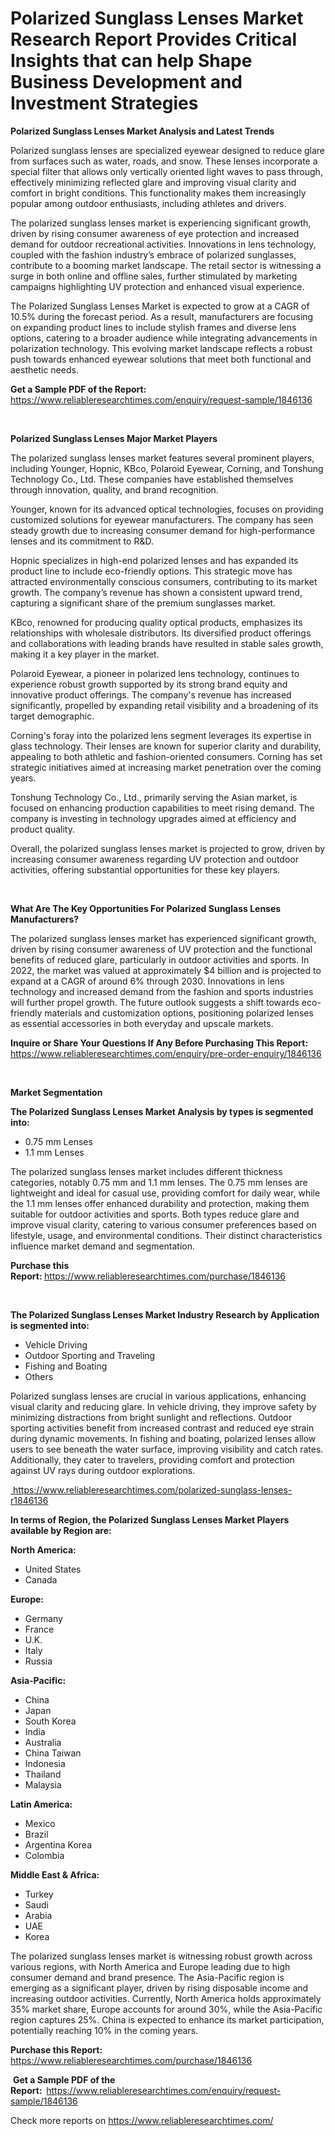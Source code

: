 <p><h1>Polarized Sunglass Lenses Market Research Report Provides Critical Insights that can help Shape Business Development and Investment Strategies</h1></p><p><strong>Polarized Sunglass Lenses Market Analysis and Latest Trends</strong></p>
<p><p>Polarized sunglass lenses are specialized eyewear designed to reduce glare from surfaces such as water, roads, and snow. These lenses incorporate a special filter that allows only vertically oriented light waves to pass through, effectively minimizing reflected glare and improving visual clarity and comfort in bright conditions. This functionality makes them increasingly popular among outdoor enthusiasts, including athletes and drivers.</p><p>The polarized sunglass lenses market is experiencing significant growth, driven by rising consumer awareness of eye protection and increased demand for outdoor recreational activities. Innovations in lens technology, coupled with the fashion industry’s embrace of polarized sunglasses, contribute to a booming market landscape. The retail sector is witnessing a surge in both online and offline sales, further stimulated by marketing campaigns highlighting UV protection and enhanced visual experience. </p><p>The Polarized Sunglass Lenses Market is expected to grow at a CAGR of 10.5% during the forecast period. As a result, manufacturers are focusing on expanding product lines to include stylish frames and diverse lens options, catering to a broader audience while integrating advancements in polarization technology. This evolving market landscape reflects a robust push towards enhanced eyewear solutions that meet both functional and aesthetic needs.</p></p>
<p><strong>Get a Sample PDF of the Report:&nbsp;</strong> <a href="https://www.reliableresearchtimes.com/enquiry/request-sample/1846136?utm_campaign=3252&utm_medium=2&utm_source=Github&utm_content=ia&utm_term=05042025&utm_id=polarized-sunglass-lenses">https://www.reliableresearchtimes.com/enquiry/request-sample/1846136</a></p>
<p>&nbsp;</p>
<p><strong>Polarized Sunglass Lenses Major Market Players</strong></p>
<p><p>The polarized sunglass lenses market features several prominent players, including Younger, Hopnic, KBco, Polaroid Eyewear, Corning, and Tonshung Technology Co., Ltd. These companies have established themselves through innovation, quality, and brand recognition.</p><p>Younger, known for its advanced optical technologies, focuses on providing customized solutions for eyewear manufacturers. The company has seen steady growth due to increasing consumer demand for high-performance lenses and its commitment to R&D.</p><p>Hopnic specializes in high-end polarized lenses and has expanded its product line to include eco-friendly options. This strategic move has attracted environmentally conscious consumers, contributing to its market growth. The company’s revenue has shown a consistent upward trend, capturing a significant share of the premium sunglasses market.</p><p>KBco, renowned for producing quality optical products, emphasizes its relationships with wholesale distributors. Its diversified product offerings and collaborations with leading brands have resulted in stable sales growth, making it a key player in the market.</p><p>Polaroid Eyewear, a pioneer in polarized lens technology, continues to experience robust growth supported by its strong brand equity and innovative product offerings. The company's revenue has increased significantly, propelled by expanding retail visibility and a broadening of its target demographic.</p><p>Corning's foray into the polarized lens segment leverages its expertise in glass technology. Their lenses are known for superior clarity and durability, appealing to both athletic and fashion-oriented consumers. Corning has set strategic initiatives aimed at increasing market penetration over the coming years.</p><p>Tonshung Technology Co., Ltd., primarily serving the Asian market, is focused on enhancing production capabilities to meet rising demand. The company is investing in technology upgrades aimed at efficiency and product quality.</p><p>Overall, the polarized sunglass lenses market is projected to grow, driven by increasing consumer awareness regarding UV protection and outdoor activities, offering substantial opportunities for these key players.</p></p>
<p>&nbsp;</p>
<p><strong>What Are The Key Opportunities For Polarized Sunglass Lenses Manufacturers?</strong></p>
<p><p>The polarized sunglass lenses market has experienced significant growth, driven by rising consumer awareness of UV protection and the functional benefits of reduced glare, particularly in outdoor activities and sports. In 2022, the market was valued at approximately $4 billion and is projected to expand at a CAGR of around 6% through 2030. Innovations in lens technology and increased demand from the fashion and sports industries will further propel growth. The future outlook suggests a shift towards eco-friendly materials and customization options, positioning polarized lenses as essential accessories in both everyday and upscale markets.</p></p>
<p><strong>Inquire or Share Your Questions If Any Before Purchasing This Report:</strong> <a href="https://www.reliableresearchtimes.com/enquiry/pre-order-enquiry/1846136?utm_campaign=3252&utm_medium=2&utm_source=Github&utm_content=ia&utm_term=05042025&utm_id=polarized-sunglass-lenses">https://www.reliableresearchtimes.com/enquiry/pre-order-enquiry/1846136</a></p>
<p>&nbsp;</p>
<p><strong>Market Segmentation</strong></p>
<p><strong>The Polarized Sunglass Lenses Market Analysis by types is segmented into:</strong></p>
<p><ul><li>0.75 mm Lenses</li><li>1.1 mm Lenses</li></ul></p>
<p><p>The polarized sunglass lenses market includes different thickness categories, notably 0.75 mm and 1.1 mm lenses. The 0.75 mm lenses are lightweight and ideal for casual use, providing comfort for daily wear, while the 1.1 mm lenses offer enhanced durability and protection, making them suitable for outdoor activities and sports. Both types reduce glare and improve visual clarity, catering to various consumer preferences based on lifestyle, usage, and environmental conditions. Their distinct characteristics influence market demand and segmentation.</p></p>
<p><strong>Purchase this Report:&nbsp;</strong><a href="https://www.reliableresearchtimes.com/purchase/1846136?utm_campaign=3252&utm_medium=2&utm_source=Github&utm_content=ia&utm_term=05042025&utm_id=polarized-sunglass-lenses">https://www.reliableresearchtimes.com/purchase/1846136</a></p>
<p>&nbsp;</p>
<p><strong>The Polarized Sunglass Lenses Market Industry Research by Application is segmented into:</strong></p>
<p><ul><li>Vehicle Driving</li><li>Outdoor Sporting and Traveling</li><li>Fishing and Boating</li><li>Others</li></ul></p>
<p><p>Polarized sunglass lenses are crucial in various applications, enhancing visual clarity and reducing glare. In vehicle driving, they improve safety by minimizing distractions from bright sunlight and reflections. Outdoor sporting activities benefit from increased contrast and reduced eye strain during dynamic movements. In fishing and boating, polarized lenses allow users to see beneath the water surface, improving visibility and catch rates. Additionally, they cater to travelers, providing comfort and protection against UV rays during outdoor explorations.</p></p>
<p><a href="https://www.reliableresearchtimes.com/polarized-sunglass-lenses-r1846136?utm_campaign=3252&utm_medium=2&utm_source=Github&utm_content=ia&utm_term=05042025&utm_id=polarized-sunglass-lenses">&nbsp;https://www.reliableresearchtimes.com/polarized-sunglass-lenses-r1846136</a></p>
<p><strong>In terms of Region, the Polarized Sunglass Lenses Market Players available by Region are:</strong></p>
<p>
    <p> <strong> North America: </strong>
        <ul>
            <li>United States</li>
            <li>Canada</li>
        </ul>
        </p> 
    <p> <strong> Europe: </strong>
        <ul>
            <li>Germany</li>
            <li>France</li>
            <li>U.K.</li>
            <li>Italy</li>
            <li>Russia</li>
        </ul>
        </p> 
    <p> <strong> Asia-Pacific: </strong>
        <ul>
            <li>China</li>
            <li>Japan</li>
            <li>South Korea</li>
            <li>India</li>
            <li>Australia</li>
            <li>China Taiwan</li>
            <li>Indonesia</li>
            <li>Thailand</li>
            <li>Malaysia</li>
        </ul>
        </p> 
    <p> <strong> Latin America: </strong>
        <ul>
            <li>Mexico</li>
            <li>Brazil</li>
            <li>Argentina Korea</li>
            <li>Colombia</li>
        </ul>
        </p> 
    <p> <strong> Middle East & Africa: </strong>
        <ul>
            <li>Turkey</li>
            <li>Saudi</li>
            <li>Arabia</li>
            <li>UAE</li>
            <li>Korea</li>
        </ul>
    </p>
    </p>
<p><p>The polarized sunglass lenses market is witnessing robust growth across various regions, with North America and Europe leading due to high consumer demand and brand presence. The Asia-Pacific region is emerging as a significant player, driven by rising disposable income and increasing outdoor activities. Currently, North America holds approximately 35% market share, Europe accounts for around 30%, while the Asia-Pacific region captures 25%. China is expected to enhance its market participation, potentially reaching 10% in the coming years.</p></p>
<p><strong>Purchase this Report: </strong><a href="https://www.reliableresearchtimes.com/purchase/1846136?utm_campaign=3252&utm_medium=2&utm_source=Github&utm_content=ia&utm_term=05042025&utm_id=polarized-sunglass-lenses">https://www.reliableresearchtimes.com/purchase/1846136</a></p>
<p>&nbsp;<strong>Get a Sample PDF of the Report:&nbsp;&nbsp;</strong><a href="https://www.reliableresearchtimes.com/enquiry/request-sample/1846136?utm_campaign=3252&utm_medium=2&utm_source=Github&utm_content=ia&utm_term=05042025&utm_id=polarized-sunglass-lenses">https://www.reliableresearchtimes.com/enquiry/request-sample/1846136</a></p>
<p><strong></strong></p>
<p>Check more reports on <a href="https://www.reliableresearchtimes.com/?utm_campaign=3252&utm_medium=2&utm_source=Github&utm_content=ia&utm_term=05042025&utm_id=polarized-sunglass-lenses">https://www.reliableresearchtimes.com/</a></p>